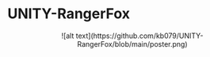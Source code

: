 # UNITY-RangerFox

<p align="center">
![alt text](https://github.com/kb079/UNITY-RangerFox/blob/main/poster.png)
</p>
